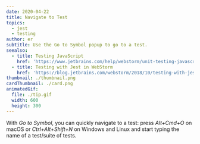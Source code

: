 ```yaml
---
date: 2020-04-22
title: Navigate to Test
topics:
  - jest
  - testing
author: er
subtitle: Use the Go to Symbol popup to go to a test.
seealso:
  - title: Testing JavaScript
    href: 'https://www.jetbrains.com/help/webstorm/unit-testing-javascript.html'
  - title: Testing with Jest in WebStorm
    href: 'https://blog.jetbrains.com/webstorm/2018/10/testing-with-jest-in-webstorm/'
thumbnail: ./thumbnail.png
cardThumbnail: ./card.png
animatedGif:
  file: ./tip.gif
  width: 600
  height: 300
---
```

With *Go to Symbol*, you can quickly navigate to a test: press *Alt+Cmd+O* on macOS or *Ctrl+Alt+Shift+N* on Windows and Linux and start typing the name of a test/suite of tests.
